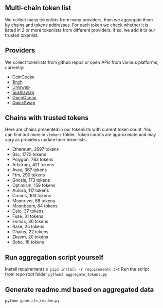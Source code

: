 
## Multi-chain token list 
We collect many tokenlists from many providers, then we aggregate them by chains and tokens addresses. 
For each token we check whether it is listed in 2 or more tokenlists from different providers. If so, 
we add it to our trusted tokenlist.

## Providers
We collect tokenlists from github repos or open APIs from various platforms, currently:
- [CoinGecko](https://www.coingecko.com/)
- [1inch](https://app.1inch.io/)
- [Uniswap](https://uniswap.org/)
- [Sushiswap](https://www.sushi.com/)
- [OpenOcean](https://openocean.finance/)
- [QuickSwap](https://quickswap.exchange/#/swap)

## Chains with trusted tokens
Here are chains presented in our tokenlists with current token count. You can find out more in `/tokens` folder.
Token counts are approximate and may vary as providers update their tokenlists.
- Ethereum, 2697 tokens
- Bsc, 1772 tokens
- Polygon, 783 tokens
- Arbitrum, 421 tokens
- Avax, 367 tokens
- Ftm, 290 tokens
- Gnosis, 173 tokens
- Optimism, 159 tokens
- Aurora, 117 tokens
- Cronos, 103 tokens
- Moonriver, 68 tokens
- Moonbeam, 64 tokens
- Celo, 37 tokens
- Fuse, 31 tokens
- Evmos, 30 tokens
- Base, 25 tokens
- Chains, 22 tokens
- Zkevm, 20 tokens
- Boba, 18 tokens

## Run aggregation script yourself
Install requirements
```$ pip3 install -r requirements.txt```
Run the script from repo root folder
```python3 aggregate_tokens.py```
## Generate readme.md based on aggregated data
```bash
python generate_readme.py
```
